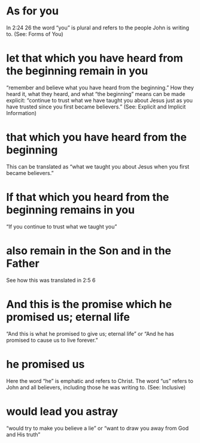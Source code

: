 
 # As for you 
   In 2:24
  26 the word “you” is plural and refers to the people John is writing
  to. (See: Forms of You)
  # let that which you have heard from the beginning remain in you 
   “remember and
  believe what you have heard from the beginning.” How they heard it, what they heard,
  and what “the beginning” means can be made explicit: “continue to trust what we have
  taught you about Jesus just as you have trusted since you first became believers.” (See:
  Explicit and Implicit Information)
  # that which you have heard from the beginning 
   This can be translated as “what we
  taught you about Jesus when you first became believers.”
  # If that which you heard from the beginning remains in you 
   “If you continue to trust
  what we taught you”
  # also remain in the Son and in the Father 
   See how this was translated in 2:5
  6
  # And this is the promise which he promised us; eternal life 
   “And this is what he
  promised to give us; eternal life” or “And he has promised to cause us to live forever.”
  # he promised us 
   Here the word “he” is emphatic and refers to Christ. The word “us”
  refers to John and all believers, including those he was writing to. (See: Inclusive)
  # would lead you astray 
   “would try to make you believe a lie” or “want to draw you away
  from God and His truth” 

